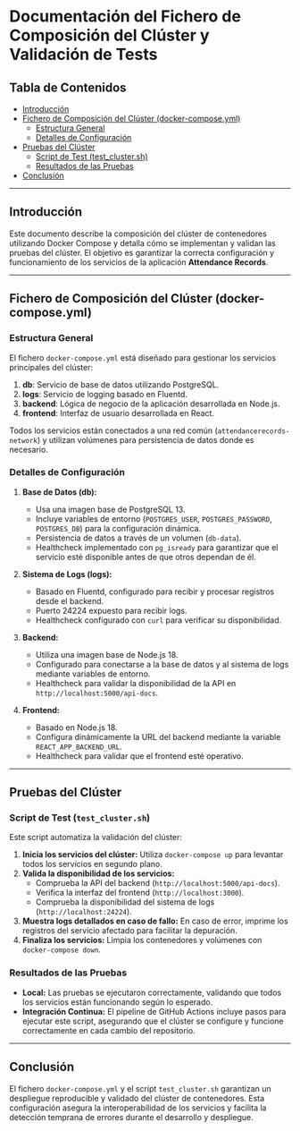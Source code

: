 # Documentación del Fichero de Composición del Clúster y Validación de Tests

## Tabla de Contenidos
- [Introducción](#introducción)
- [Fichero de Composición del Clúster (docker-compose.yml)](#fichero-de-composición-del-clúster-docker-composeyml)
  - [Estructura General](#estructura-general)
  - [Detalles de Configuración](#detalles-de-configuración)
- [Pruebas del Clúster](#pruebas-del-clúster)
  - [Script de Test (test_cluster.sh)](#script-de-test-test_clustersh)
  - [Resultados de las Pruebas](#resultados-de-las-pruebas)
- [Conclusión](#conclusión)

---

## Introducción
Este documento describe la composición del clúster de contenedores utilizando Docker Compose y detalla cómo se implementan y validan las pruebas del clúster. El objetivo es garantizar la correcta configuración y funcionamiento de los servicios de la aplicación **Attendance Records**.

---

## Fichero de Composición del Clúster (docker-compose.yml)

### Estructura General
El fichero `docker-compose.yml` está diseñado para gestionar los servicios principales del clúster:

1. **db**: Servicio de base de datos utilizando PostgreSQL.
2. **logs**: Servicio de logging basado en Fluentd.
3. **backend**: Lógica de negocio de la aplicación desarrollada en Node.js.
4. **frontend**: Interfaz de usuario desarrollada en React.

Todos los servicios están conectados a una red común (`attendancerecords-network`) y utilizan volúmenes para persistencia de datos donde es necesario.

### Detalles de Configuración

1. **Base de Datos (db):**
   - Usa una imagen base de PostgreSQL 13.
   - Incluye variables de entorno (`POSTGRES_USER`, `POSTGRES_PASSWORD`, `POSTGRES_DB`) para la configuración dinámica.
   - Persistencia de datos a través de un volumen (`db-data`).
   - Healthcheck implementado con `pg_isready` para garantizar que el servicio esté disponible antes de que otros dependan de él.

2. **Sistema de Logs (logs):**
   - Basado en Fluentd, configurado para recibir y procesar registros desde el backend.
   - Puerto 24224 expuesto para recibir logs.
   - Healthcheck configurado con `curl` para verificar su disponibilidad.

3. **Backend:**
   - Utiliza una imagen base de Node.js 18.
   - Configurado para conectarse a la base de datos y al sistema de logs mediante variables de entorno.
   - Healthcheck para validar la disponibilidad de la API en `http://localhost:5000/api-docs`.

4. **Frontend:**
   - Basado en Node.js 18.
   - Configura dinámicamente la URL del backend mediante la variable `REACT_APP_BACKEND_URL`.
   - Healthcheck para validar que el frontend esté operativo.

---

## Pruebas del Clúster

### Script de Test (`test_cluster.sh`)
Este script automatiza la validación del clúster:

1. **Inicia los servicios del clúster:** Utiliza `docker-compose up` para levantar todos los servicios en segundo plano.
2. **Valida la disponibilidad de los servicios:**
   - Comprueba la API del backend (`http://localhost:5000/api-docs`).
   - Verifica la interfaz del frontend (`http://localhost:3000`).
   - Comprueba la disponibilidad del sistema de logs (`http://localhost:24224`).
3. **Muestra logs detallados en caso de fallo:** En caso de error, imprime los registros del servicio afectado para facilitar la depuración.
4. **Finaliza los servicios:** Limpia los contenedores y volúmenes con `docker-compose down`.

### Resultados de las Pruebas
- **Local:** Las pruebas se ejecutaron correctamente, validando que todos los servicios están funcionando según lo esperado.
- **Integración Continua:** El pipeline de GitHub Actions incluye pasos para ejecutar este script, asegurando que el clúster se configure y funcione correctamente en cada cambio del repositorio.

---

## Conclusión
El fichero `docker-compose.yml` y el script `test_cluster.sh` garantizan un despliegue reproducible y validado del clúster de contenedores. Esta configuración asegura la interoperabilidad de los servicios y facilita la detección temprana de errores durante el desarrollo y despliegue.
